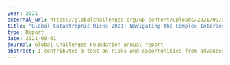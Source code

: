 ```yaml
---
year: 2021
external_url: https://globalchallenges.org/wp-content/uploads/2021/09/Global-Catastrophic-Risks-2021-FINAL.pdf
title: "Global Catastrophic Risks 2021: Navigating the Complex Intersections"
type: Report
date: 2021-09-01
journal: Global Challenges Foundation annual report
abstract: I contributed a text on risks and opportunities from advanced nanotechnology to the Global Challenges Foundation's annual report on global catastrophic risks.
---
```

